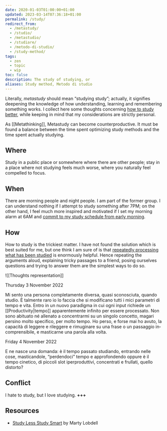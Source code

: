 ```yaml
---
date: 2020-01-03T01:00:00+01:00
updated: 2023-03-14T07:36:18+01:00
permalink: /study/
redirect_from:
  - /metastudy/
  - /studio/
  - /metastudio/
  - /studiare/
  - /metodo-di-studio/
  - /study-method/
tags:
  - zen
  - topic
  - wip
toc: false
description: The study of studying, or
aliases: Study method, Metodo di studio
---
```

Literally, *metastudy* should mean “studying study”; actually, it signifies deepening the knowledge of how understanding, learning and remembering something works. I collect here some thoughts concerning <u>how to study better</u>, while keeping in mind that my considerations are strictly personal.

As [[Metathinking]], Metastudy can become counterproductive. It must be found a balance between the time spent optimizing study methods and the time spent actually studying.

## Where

Study in a public place or somewhere where there are other people; stay in a place where not studying feels much worse, where you naturally feel compelled to focus.

## When

There are morning people and night people. I am part of the former group. I can understand nothing if I attempt to study something after 7PM; on the other hand, I feel much more inspired and motivated if I set my morning alarm at 6AM and <u>commit to my study schedule from early morning</u>.

## How

How to study is the trickiest matter. I have not found the solution which is best suited for me, but one think I am sure of is that <u>repeatedly processing what has been studied</u> is enormously helpful. Hence repeating the arguments aloud, explaining tricky passages to a friend, posing ourselves questions and trying to answer them are the simplest ways to do so.

![[Thoughts representation]]

<p class='date'><time datetime='2022-11-03T13:04:25+01:00'>Thursday 3 November 2022</time></p>

<p lang='it'>Mi sento una persona completamente diversa, quasi sconosciuta, quando studio. È talmente raro io lo faccia che si modificano tutti i mici parametri di tempo e vita. Entro in un nuovo paradigma in cui ogni input richiede un [[Productivity|tempo]] apparentemente infinito per essere processato. Non sono abituato né allenato a concentrarmi su un singolo concetto, magari persino molto specifico, per molto tempo. Ho perso, e forse mai ho avuto, la capacità di leggere e rileggere e rimuginare su una frase o un passaggio incomprensibile, e masticarne una parola alla volta.</p>

<p class='date'><time datetime='2022-11-04T15:27:36+01:00'>Friday 4 November 2022</time></p>

<p>E ne nasce una domanda: è il tempo passato studiando, entrando nelle cose, masticandole, “perdendoci” tempo e approfondendo oppure è il tempo cinetico, di piccoli slot iperproduttivi, concentrati e frullati, quello distorto?</p>

## Conflict

I hate to study, but I love studying. <b class='misssing'>+++</b>

## Resources

- [Study Less Study Smart](https://youtu.be/IlU-zDU6aQ0 '“Study Less Study Smart” by Marty Lobdell on YouTube') by Marty Lobdell